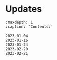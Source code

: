 # Updates

```{toctree}
:maxdepth: 1
:caption: 'Contents:'

2023-01-04
2023-01-16
2023-01-24
2023-02-20
2023-02-21
```
